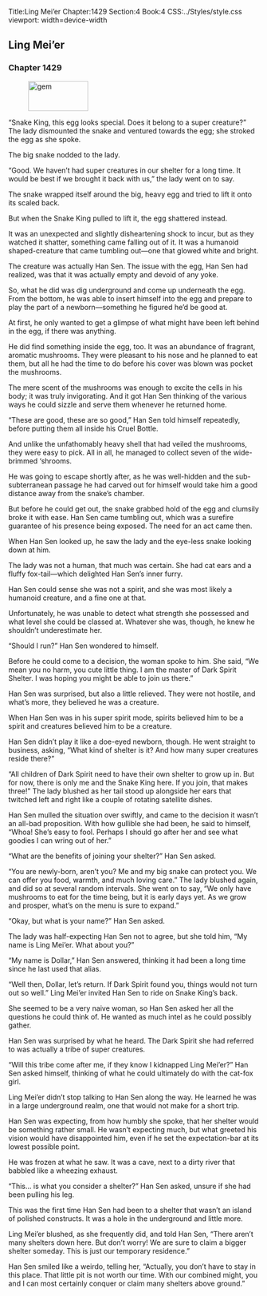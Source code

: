 Title:Ling Mei’er 
Chapter:1429 
Section:4 
Book:4 
CSS:../Styles/style.css 
viewport: width=device-width
  
## Ling Mei’er
### Chapter 1429
  
<figure>
	<img src="../Images/gem.gif" alt="gem" id="gem" width="120" height="60" />
</figure>
  

  
“Snake King, this egg looks special. Does it belong to a super creature?” The lady dismounted the snake and ventured towards the egg; she stroked the egg as she spoke.

The big snake nodded to the lady.

“Good. We haven’t had super creatures in our shelter for a long time. It would be best if we brought it back with us,” the lady went on to say.

The snake wrapped itself around the big, heavy egg and tried to lift it onto its scaled back.

But when the Snake King pulled to lift it, the egg shattered instead.

It was an unexpected and slightly disheartening shock to incur, but as they watched it shatter, something came falling out of it. It was a humanoid shaped-creature that came tumbling out—one that glowed white and bright.

The creature was actually Han Sen. The issue with the egg, Han Sen had realized, was that it was actually empty and devoid of any yoke.

So, what he did was dig underground and come up underneath the egg. From the bottom, he was able to insert himself into the egg and prepare to play the part of a newborn—something he figured he’d be good at.

At first, he only wanted to get a glimpse of what might have been left behind in the egg, if there was anything.

He did find something inside the egg, too. It was an abundance of fragrant, aromatic mushrooms. They were pleasant to his nose and he planned to eat them, but all he had the time to do before his cover was blown was pocket the mushrooms.

The mere scent of the mushrooms was enough to excite the cells in his body; it was truly invigorating. And it got Han Sen thinking of the various ways he could sizzle and serve them whenever he returned home.

“These are good, these are so good,” Han Sen told himself repeatedly, before putting them all inside his Cruel Bottle.

And unlike the unfathomably heavy shell that had veiled the mushrooms, they were easy to pick. All in all, he managed to collect seven of the wide-brimmed ‘shrooms.

He was going to escape shortly after, as he was well-hidden and the sub-subterranean passage he had carved out for himself would take him a good distance away from the snake’s chamber.

But before he could get out, the snake grabbed hold of the egg and clumsily broke it with ease. Han Sen came tumbling out, which was a surefire guarantee of his presence being exposed. The need for an act came then.

When Han Sen looked up, he saw the lady and the eye-less snake looking down at him.

The lady was not a human, that much was certain. She had cat ears and a fluffy fox-tail—which delighted Han Sen’s inner furry.

Han Sen could sense she was not a spirit, and she was most likely a humanoid creature, and a fine one at that.

Unfortunately, he was unable to detect what strength she possessed and what level she could be classed at. Whatever she was, though, he knew he shouldn’t underestimate her.

“Should I run?” Han Sen wondered to himself.

Before he could come to a decision, the woman spoke to him. She said, “We mean you no harm, you cute little thing. I am the master of Dark Spirit Shelter. I was hoping you might be able to join us there.”

Han Sen was surprised, but also a little relieved. They were not hostile, and what’s more, they believed he was a creature.

When Han Sen was in his super spirit mode, spirits believed him to be a spirit and creatures believed him to be a creature.

Han Sen didn’t play it like a doe-eyed newborn, though. He went straight to business, asking, “What kind of shelter is it? And how many super creatures reside there?”

“All children of Dark Spirit need to have their own shelter to grow up in. But for now, there is only me and the Snake King here. If you join, that makes three!” The lady blushed as her tail stood up alongside her ears that twitched left and right like a couple of rotating satellite dishes.

Han Sen mulled the situation over swiftly, and came to the decision it wasn’t an all-bad proposition. With how gullible she had been, he said to himself, “Whoa! She’s easy to fool. Perhaps I should go after her and see what goodies I can wring out of her.”

“What are the benefits of joining your shelter?” Han Sen asked.

“You are newly-born, aren’t you? Me and my big snake can protect you. We can offer you food, warmth, and much loving care.” The lady blushed again, and did so at several random intervals. She went on to say, “We only have mushrooms to eat for the time being, but it is early days yet. As we grow and prosper, what’s on the menu is sure to expand.”

“Okay, but what is your name?” Han Sen asked.

The lady was half-expecting Han Sen not to agree, but she told him, “My name is Ling Mei’er. What about you?”

“My name is Dollar,” Han Sen answered, thinking it had been a long time since he last used that alias.

“Well then, Dollar, let’s return. If Dark Spirit found you, things would not turn out so well.” Ling Mei’er invited Han Sen to ride on Snake King’s back.

She seemed to be a very naive woman, so Han Sen asked her all the questions he could think of. He wanted as much intel as he could possibly gather.

Han Sen was surprised by what he heard. The Dark Spirit she had referred to was actually a tribe of super creatures.

“Will this tribe come after me, if they know I kidnapped Ling Mei’er?” Han Sen asked himself, thinking of what he could ultimately do with the cat-fox girl.

Ling Mei’er didn’t stop talking to Han Sen along the way. He learned he was in a large underground realm, one that would not make for a short trip.

Han Sen was expecting, from how humbly she spoke, that her shelter would be something rather small. He wasn’t expecting much, but what greeted his vision would have disappointed him, even if he set the expectation-bar at its lowest possible point.

He was frozen at what he saw. It was a cave, next to a dirty river that babbled like a wheezing exhaust.

“This… is what you consider a shelter?” Han Sen asked, unsure if she had been pulling his leg.

This was the first time Han Sen had been to a shelter that wasn’t an island of polished constructs. It was a hole in the underground and little more.

Ling Mei’er blushed, as she frequently did, and told Han Sen, “There aren’t many shelters down here. But don’t worry! We are sure to claim a bigger shelter someday. This is just our temporary residence.”

Han Sen smiled like a weirdo, telling her, “Actually, you don’t have to stay in this place. That little pit is not worth our time. With our combined might, you and I can most certainly conquer or claim many shelters above ground.”
